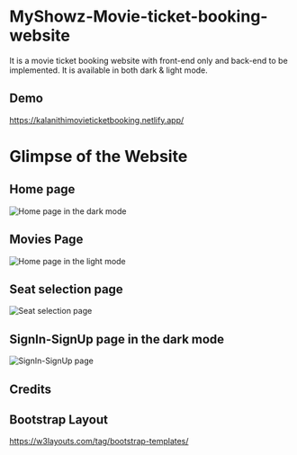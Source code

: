 # MyShowz-Movie-ticket-booking-website
It is a movie ticket booking website with front-end only and back-end to be implemented.
It is available in both dark & light mode.

## Demo
https://kalanithimovieticketbooking.netlify.app/

# Glimpse of the Website
## Home page
![Home page in the dark mode](https://github.com/KALANITHII/MovieTicketBooking/assets/94750661/7d298024-dfd7-4a0f-bc0d-6cfa7ae9dc06)




## Movies Page
![Home page in the light mode](https://github.com/KALANITHII/MovieTicketBooking/assets/94750661/ee639024-1780-4e15-aefb-e657f88d295f)



## Seat selection page 
![Seat selection page ](https://github.com/KALANITHII/MovieTicketBooking/assets/94750661/c11676b8-740c-4fbb-92e1-44186b8f0663)



## SignIn-SignUp page in the dark mode
![SignIn-SignUp page](https://github.com/KALANITHII/MovieTicketBooking/assets/94750661/72430cdb-b29b-4f24-96cf-ccbe45f614cb)


## Credits

## Bootstrap Layout 
https://w3layouts.com/tag/bootstrap-templates/

